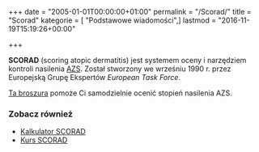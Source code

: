 +++
date = "2005-01-01T00:00:00+01:00"
permalink = "/Scorad/"
title = "Scorad"
kategorie = [ "Podstawowe wiadomości",]
lastmod = "2016-11-19T15:19:26+00:00"

+++

**SCORAD** (scoring atopic dermatitis) jest systemem oceny i narzędziem kontroli
nasilenia [AZS](/atopedia/AZS). Został stworzony we wrześniu 1990 r.
przez Europejską Grupę Ekspertów *European Task Force*.

[Ta
broszura](http://www.fondation-dermatite-atopique.org/sites/default/files/polonaisPo-Scorad.pdf)
pomoże Ci samodzielnie ocenić stopień nasilenia AZS.

### Zobacz również

-   [Kalkulator SCORAD](http://adserver.sante.univ-nantes.fr/Compute.html)
-   [Kurs SCORAD](http://adserver.sante.univ-nantes.fr/Scorad_Course/Course.html)
